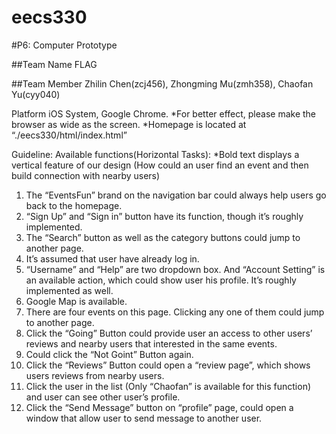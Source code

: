 # eecs330

#P6: Computer Prototype


##Team Name
    FLAG

##Team Member
    Zhilin Chen(zcj456), Zhongming Mu(zmh358), Chaofan Yu(cyy040)

Platform
iOS System, Google Chrome. 
*For better effect, please make the browser as wide as the screen.
*Homepage is located at “./eecs330/html/index.html”

Guideline:
Available functions(Horizontal Tasks):
*Bold text displays a vertical feature of our design (How could an user find an event and then build connection with nearby users)
1.	The “EventsFun” brand on the navigation bar could always help users go back to the homepage.
2.	“Sign Up” and “Sign in” button have its function, though it’s roughly implemented.
3.	The “Search” button as well as the category buttons could jump to another page.
4.	It’s assumed that user have already log in.
5.	“Username” and “Help” are two dropdown box. And “Account Setting” is an available action, which could show user his profile. It’s roughly implemented as well.
6.	Google Map is available.
7.	There are four events on this page. Clicking any one of them could jump to another page.
8.	Click the “Going” Button could provide user an access to other users’ reviews and nearby users that interested in the same events.
9.	Could click the “Not Goint” Button again.
10.	Click the “Reviews” Button could open a “review page”, which shows users reviews from nearby users.
11.	Click the user in the list (Only “Chaofan” is available for this function) and user can see other user’s profile.
12.	Click the “Send Message” button on “profile” page, could open a window that allow user to send message to another user.



